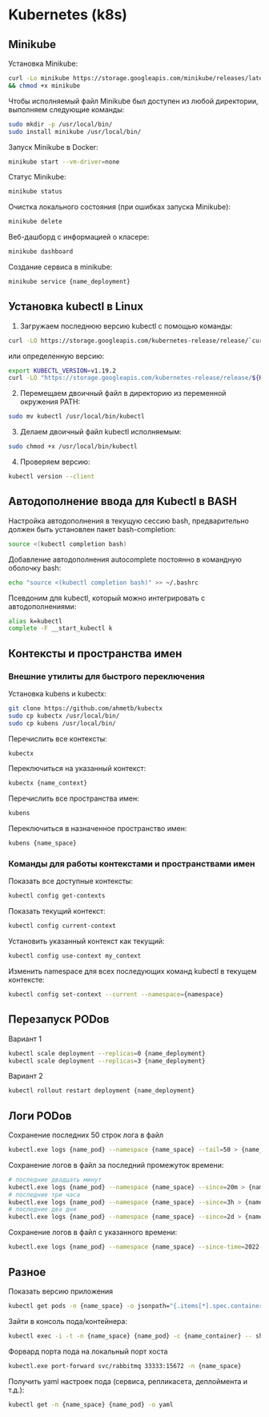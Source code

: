 # Kubernetes (k8s)

## Minikube
Установка Minikube:
```bash
curl -Lo minikube https://storage.googleapis.com/minikube/releases/latest/minikube-linux-amd64 \
&& chmod +x minikube
```

Чтобы исполняемый файл Minikube был доступен из любой директории, выполняем следующие команды:
```bash
sudo mkdir -p /usr/local/bin/
sudo install minikube /usr/local/bin/

```
Запуск Minikube в Docker:
```bash
minikube start --vm-driver=none
```

Статус Minikube:
```bash
minikube status
```

Очистка локального состояния (при ошибках запуска Minikube):
```bash
minikube delete
```

Веб-дашборд с информацией о класере:
```bash
minikube dashboard
```

Создание сервиса в minikube:
```bash
minikube service {name_deployment}
```


## Установка kubectl в Linux
1. Загружаем последнюю версию kubectl с помощью команды:
```bash
curl -LO https://storage.googleapis.com/kubernetes-release/release/`curl -s https://storage.googleapis.com/kubernetes-release/release/stable.txt`/bin/linux/amd64/kubectl
```
или определенную версию:
```bash
export KUBECTL_VERSION=v1.19.2
curl -LO "https://storage.googleapis.com/kubernetes-release/release/${KUBECTL_VERSION}/bin/linux/amd64/kubectl"
```
2. Перемещаем двоичный файл в директорию из переменной окружения PATH:
```bash
sudo mv kubectl /usr/local/bin/kubectl
```

3. Делаем двоичный файл kubectl исполняемым:
```bash
sudo chmod +x /usr/local/bin/kubectl
````

4. Проверяем версию:
```bash
kubectl version --client
```


## Автодополнение ввода для Kubectl в BASH
Настройка автодополнения в текущую сессию bash, предварительно должен быть установлен пакет bash-completion:
```bash
source <(kubectl completion bash) 
```

Добавление автодополнения autocomplete постоянно в командную оболочку bash:
```bash
echo "source <(kubectl completion bash)" >> ~/.bashrc 
```

Псевдоним для kubectl, который можно интегрировать с автодополнениями:
```bash
alias k=kubectl
complete -F __start_kubectl k
```


## Контексты и пространства имен 
### Внешние утилиты для быстрого переключения
Установка kubens и kubectx:
```bash
git clone https://github.com/ahmetb/kubectx
sudo cp kubectx /usr/local/bin/
sudo cp kubens /usr/local/bin/
```

Перечислить все контексты:
```bash
kubectx
```

Переключиться на указанный контекст:
```bash
kubectx {name_context}
```

Перечислить все пространства имен:
```bash
kubens
```

Переключиться в назначенное пространство имен:
```bash
kubens {name_space}
```

### Команды для работы контекстами и пространствами имен
Показать все доступные контексты:
```bash
kubectl config get-contexts
```

Показать текущий контекст:
```bash
kubectl config current-context 
```

Установить указанный контекст как текущий:
```bash
kubectl config use-context my_context
```

Изменить namespace для всех последующих команд kubectl в текущем контексте:
```bash
kubectl config set-context --current --namespace={namespace}
```


## Перезапуск PODов

Вариант 1
```bash
kubectl scale deployment --replicas=0 {name_deployment}
kubectl scale deployment --replicas=3 {name_deployment}
```

Вариант 2
```bash
kubectl rollout restart deployment {name_deployment}
```


## Логи PODов

Сохранение последних 50 строк лога в файл
```bash
kubectl.exe logs {name_pod} --namespace {name_space} --tail=50 > {name_pod}.log
```

Сохранение логов в файл за последний промежуток времени:
```bash
# последние двадцать минут
kubectl.exe logs {name_pod} --namespace {name_space} --since=20m > {name_pod}.log  
# последние три часа
kubectl.exe logs {name_pod} --namespace {name_space} --since=3h > {name_pod}.log  
# последние два дня
kubectl.exe logs {name_pod} --namespace {name_space} --since=2d > {name_pod}.log  
```

Сохранение логов в файл c указанного времени:
```bash
kubectl.exe logs {name_pod} --namespace {name_space} --since-time=2022-05-13T15:00:00Z > {name_pod}.log  
```

## Разное

Показать версию приложения
```bash
kubectl get pods -n {name_space} -o jsonpath="{.items[*].spec.containers[*].image}" | tr -s '[[:space:]]' '\n'
```

Зайти в консоль пода/контейнера:
```bash
kubectl exec -i -t -n {name_space} {name_pod} -c {name_container} -- sh -c "clear;  (bash || ash || sh)"
```

Форвард порта пода на локальный порт хоста
```bash
kubectl.exe port-forward svc/rabbitmq 33333:15672 -n {name_space}
```

Получить yaml настроек пода (сервиса, репликасета, деплоймента и т.д.):
```bash
kubectl get -n {name_space} {name_pod} -o yaml
```













